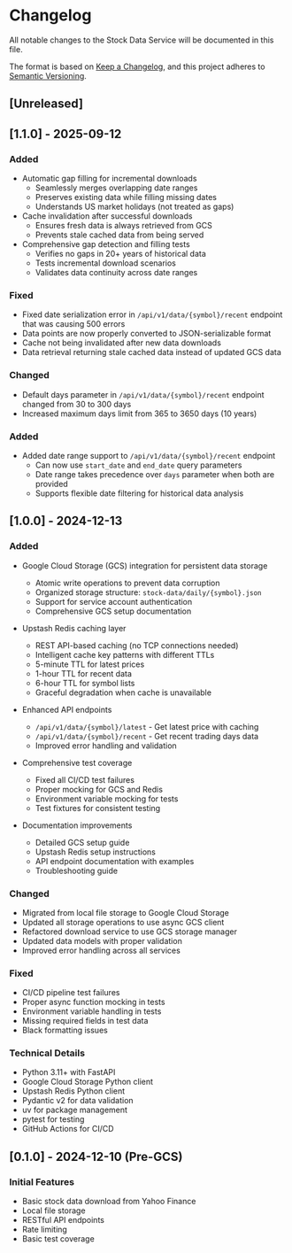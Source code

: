 # Changelog

All notable changes to the Stock Data Service will be documented in this file.

The format is based on [Keep a Changelog](https://keepachangelog.com/en/1.0.0/),
and this project adheres to [Semantic Versioning](https://semver.org/spec/v2.0.0.html).

## [Unreleased]

## [1.1.0] - 2025-09-12

### Added
- Automatic gap filling for incremental downloads
  - Seamlessly merges overlapping date ranges
  - Preserves existing data while filling missing dates
  - Understands US market holidays (not treated as gaps)
- Cache invalidation after successful downloads
  - Ensures fresh data is always retrieved from GCS
  - Prevents stale cached data from being served
- Comprehensive gap detection and filling tests
  - Verifies no gaps in 20+ years of historical data
  - Tests incremental download scenarios
  - Validates data continuity across date ranges

### Fixed
- Fixed date serialization error in `/api/v1/data/{symbol}/recent` endpoint that was causing 500 errors
- Data points are now properly converted to JSON-serializable format
- Cache not being invalidated after new data downloads
- Data retrieval returning stale cached data instead of updated GCS data

### Changed
- Default days parameter in `/api/v1/data/{symbol}/recent` endpoint changed from 30 to 300 days
- Increased maximum days limit from 365 to 3650 days (10 years)

### Added
- Added date range support to `/api/v1/data/{symbol}/recent` endpoint
  - Can now use `start_date` and `end_date` query parameters
  - Date range takes precedence over `days` parameter when both are provided
  - Supports flexible date filtering for historical data analysis

## [1.0.0] - 2024-12-13

### Added
- Google Cloud Storage (GCS) integration for persistent data storage
  - Atomic write operations to prevent data corruption
  - Organized storage structure: `stock-data/daily/{symbol}.json`
  - Support for service account authentication
  - Comprehensive GCS setup documentation

- Upstash Redis caching layer
  - REST API-based caching (no TCP connections needed)
  - Intelligent cache key patterns with different TTLs
  - 5-minute TTL for latest prices
  - 1-hour TTL for recent data
  - 6-hour TTL for symbol lists
  - Graceful degradation when cache is unavailable

- Enhanced API endpoints
  - `/api/v1/data/{symbol}/latest` - Get latest price with caching
  - `/api/v1/data/{symbol}/recent` - Get recent trading days data
  - Improved error handling and validation

- Comprehensive test coverage
  - Fixed all CI/CD test failures
  - Proper mocking for GCS and Redis
  - Environment variable mocking for tests
  - Test fixtures for consistent testing

- Documentation improvements
  - Detailed GCS setup guide
  - Upstash Redis setup instructions
  - API endpoint documentation with examples
  - Troubleshooting guide

### Changed
- Migrated from local file storage to Google Cloud Storage
- Updated all storage operations to use async GCS client
- Refactored download service to use GCS storage manager
- Updated data models with proper validation
- Improved error handling across all services

### Fixed
- CI/CD pipeline test failures
- Proper async function mocking in tests
- Environment variable handling in tests
- Missing required fields in test data
- Black formatting issues

### Technical Details
- Python 3.11+ with FastAPI
- Google Cloud Storage Python client
- Upstash Redis Python client
- Pydantic v2 for data validation
- uv for package management
- pytest for testing
- GitHub Actions for CI/CD

## [0.1.0] - 2024-12-10 (Pre-GCS)

### Initial Features
- Basic stock data download from Yahoo Finance
- Local file storage
- RESTful API endpoints
- Rate limiting
- Basic test coverage